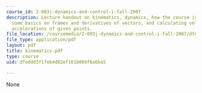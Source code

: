 ```yaml
---
course_id: 2-003j-dynamics-and-control-i-fall-2007
description: Lecture handout on kinematics, dynamics, how the course is laid out,
  some basics on frames and derivatives of vectors, and calculating velocities and
  accelerations of given points.
file_location: /coursemedia/2-003j-dynamics-and-control-i-fall-2007/dfeddd3f1feb4d82ef161b066f6a6ba5_kinematics.pdf
file_type: application/pdf
layout: pdf
title: kinematics.pdf
type: course
uid: dfeddd3f1feb4d82ef161b066f6a6ba5

---
```

None